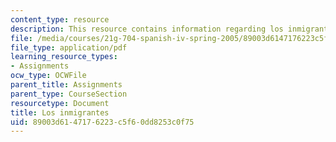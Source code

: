 ```yaml
---
content_type: resource
description: This resource contains information regarding los inmigrantes.
file: /media/courses/21g-704-spanish-iv-spring-2005/89003d6147176223c5f60dd8253c0f75_MIT21G_704S05_los_in_v_llo.pdf
file_type: application/pdf
learning_resource_types:
- Assignments
ocw_type: OCWFile
parent_title: Assignments
parent_type: CourseSection
resourcetype: Document
title: Los inmigrantes
uid: 89003d61-4717-6223-c5f6-0dd8253c0f75
---
```

